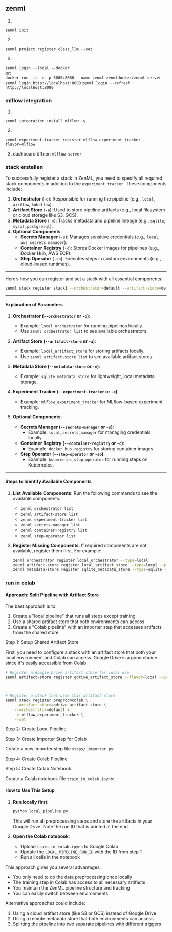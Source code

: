 ## zenml

1.
`zenml init`

2.
`zenml project register class_llm --set`

3.
`zenml login --local --docker `  
or:   
`docker run -it -d -p 8080:8080 --name zenml zenmldocker/zenml-server `   
`zenml login http://localhost:8080`
`zenml login --refresh http://localhost:8080`

### mlflow integration

1.
`zenml integration install mlflow -y`

2.
`zenml experiment-tracker register mlflow_experiment_tracker --flavor=mlflow`

3. dashboard öffnen
`mlflow server`

### stack erstellen

To successfully register a stack in ZenML, you need to specify all required stack components in addition to the `experiment_tracker`. These components include:

1. **Orchestrator** (`-o`): Responsible for running the pipeline (e.g., `local`, `airflow`, `kubeflow`).
2. **Artifact Store** (`-a`): Used to store pipeline artifacts (e.g., local filesystem or cloud storage like S3, GCS).
3. **Metadata Store** (`-m`): Tracks metadata and pipeline lineage (e.g., `sqlite`, `mysql`, `postgresql`).
4. **Optional Components**:
   - **Secrets Manager** (`-s`): Manages sensitive credentials (e.g., `local`, `aws_secrets_manager`).
   - **Container Registry** (`-c`): Stores Docker images for pipelines (e.g., Docker Hub, AWS ECR).
   - **Step Operator** (`-so`): Executes steps in custom environments (e.g., cloud-based runtimes).

---
Here’s how you can register and set a stack with all essential components:

```bash
zenml stack register stack1 --orchestrator=default --artifact-store=default -e mlflow_experiment_tracker --set
```

---

#### Explanation of Parameters
1. **Orchestrator (`--orchestrator` or `-o`)**:
   - Example: `local_orchestrator` for running pipelines locally.
   - Use `zenml orchestrator list` to see available orchestrators.

2. **Artifact Store (`--artifact-store` or `-a`)**:
   - Example: `local_artifact_store` for storing artifacts locally.
   - Use `zenml artifact-store list` to see available artifact stores.

3. **Metadata Store (`--metadata-store` or `-m`)**:
   - Example: `sqlite_metadata_store` for lightweight, local metadata storage.

4. **Experiment Tracker (`--experiment-tracker` or `-e`)**:
   - Example: `mlflow_experiment_tracker` for MLflow-based experiment tracking.

5. **Optional Components**:
   - **Secrets Manager (`--secrets-manager` or `-s`)**:
     - Example: `local_secrets_manager` for managing credentials locally.
   - **Container Registry (`--container-registry` or `-c`)**:
     - Example: `docker_hub_registry` for storing container images.
   - **Step Operator (`--step-operator` or `-so`)**:
     - Example: `kubernetes_step_operator` for running steps on Kubernetes.

---

#### Steps to Identify Available Components
1. **List Available Components**:
   Run the following commands to see the available components:
   - `zenml orchestrator list`
   - `zenml artifact-store list`
   - `zenml experiment-tracker list`
   - `zenml secrets-manager list`
   - `zenml container-registry list`
   - `zenml step-operator list`

2. **Register Missing Components**:
   If required components are not available, register them first. For example:
   ```bash
   zenml orchestrator register local_orchestrator --type=local
   zenml artifact-store register local_artifact_store --type=local --path=/path/to/store
   zenml metadata-store register sqlite_metadata_store --type=sqlite --path=/path/to/sqlite.db
   ```

### run in colab

#### Approach: Split Pipeline with Artifact Store

The best approach is to:
1. Create a "local pipeline" that runs all steps except training
2. Use a shared artifact store that both environments can access
3. Create a "Colab pipeline" with an importer step that accesses artifacts from the shared store

Step 1: Setup Shared Artifact Store

First, you need to configure a stack with an artifact store that both your local environment and Colab can access. Google Drive is a good choice since it's easily accessible from Colab.

```bash
# Register a Google Drive artifact store for local use
zenml artifact-store register gdrive_artifact_store --flavor=local --path="G:\Meine Ablage\zenml\artifacts"



# Register a stack that uses this artifact store
zenml stack register preproc4colab \
    --artifact-store=gdrive_artifact_store \
    --orchestrator=default \
    -e mlflow_experiment_tracker \
    --set
```

Step 2: Create Local Pipeline

Step 3: Create Importer Step for Colab

Create a new importer step file `steps/_importer.py`:

Step 4: Create Colab Pipeline

Step 5: Create Colab Notebook

Create a Colab notebook file `train_in_colab.ipynb`:

#### How to Use This Setup

1. **Run locally first**:
   ```bash
   python local_pipeline.py
   ```
   This will run all preprocessing steps and store the artifacts in your Google Drive. Note the run ID that is printed at the end.

2. **Open the Colab notebook**:
   - Upload `train_in_colab.ipynb` to Google Colab
   - Update the `LOCAL_PIPELINE_RUN_ID` with the ID from step 1
   - Run all cells in the notebook

This approach gives you several advantages:
- You only need to do the data preprocessing once locally
- The training step in Colab has access to all necessary artifacts
- You maintain the ZenML pipeline structure and tracking
- You can easily switch between environments

Alternative approaches could include:
1. Using a cloud artifact store (like S3 or GCS) instead of Google Drive
2. Using a remote metadata store that both environments can access
3. Splitting the pipeline into two separate pipelines with different triggers
